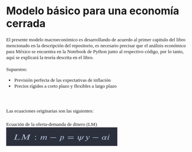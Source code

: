 # Modelo básico para una economía cerrada

<font face="times new arrow" size="2">
	<p style=”text-align: justify;”>
	El presente modelo macroeconómico es desarrollando de acuerdo al primer capitulo del libro mencionado en la 
	descripción del repositorio, es necesario precisar que el análisis económico para México se encuentra en la 
	Notebook de Python junto al respectivo código, por lo tanto, aquí se explicará la teoría descrita en el libro.
	<br><br>
	Supuestos:
		<ul>
			<li> Previsión perfecta de las expectativas de inflación </li>
			<li> Precios rígidos a corto plazo y flexibles a largo plazo </li>
		</ul>
	<br><br>
	Las ecuaciones originarias son las siguientes:
	<br><br>
	Ecuación de la oferta-demanda de dinero (LM)
	<br>
	<img src="media/Equation4.jpg" alt="LM" width="300" height="50">
	</p>
</font>
